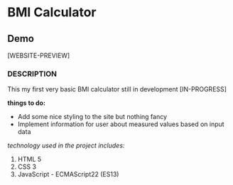 # BMI Calculator

## Demo
[WEBSITE-PREVIEW]

### DESCRIPTION
This my first very basic BMI calculator still in development [IN-PROGRESS]

**things to do:**
- Add some nice styling to the site but nothing fancy
- Implement information for user about measured values based on input data

*technology used in the project includes:*
1. HTML 5
2. CSS 3
3. JavaScript - ECMAScript22 (ES13)